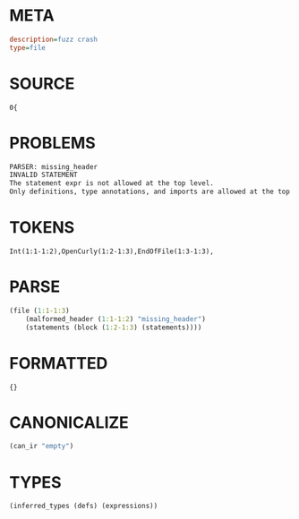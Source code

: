 # META
~~~ini
description=fuzz crash
type=file
~~~
# SOURCE
~~~roc
0{
~~~
# PROBLEMS
~~~txt
PARSER: missing_header
INVALID STATEMENT
The statement expr is not allowed at the top level.
Only definitions, type annotations, and imports are allowed at the top level.
~~~
# TOKENS
~~~zig
Int(1:1-1:2),OpenCurly(1:2-1:3),EndOfFile(1:3-1:3),
~~~
# PARSE
~~~clojure
(file (1:1-1:3)
	(malformed_header (1:1-1:2) "missing_header")
	(statements (block (1:2-1:3) (statements))))
~~~
# FORMATTED
~~~roc
{}
~~~
# CANONICALIZE
~~~clojure
(can_ir "empty")
~~~
# TYPES
~~~clojure
(inferred_types (defs) (expressions))
~~~